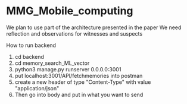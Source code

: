 # MMG_Mobile_computing
We plan to use part of the architecture presented in the paper
We need reflection and observations for witnesses and suspects

How to run backend 
1. cd backend
2. cd memory_search_ML_vector
3. python3 manage.py runserver 0.0.0.0:3001
4. put localhost:3001/API/fetchmemories into postman
5. create a new header of type "Content-Type" with value "application/json"
6. Then go into body and put in what you want to send 
